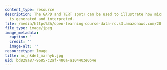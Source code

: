 ```yaml
---
content_type: resource
description: The GAPD and TERT spots can be used to illustrate how microarray data
  is generated and interpreted.
file: /media/https%3A/open-learning-course-data-rc.s3.amazonaws.com/20-109-laboratory-fundamentals-in-biological-engineering-fall-2007/bd829a879685c2af480aa104402e0b4e_mc_nkdel_marhyb.jpg
file_type: image/jpeg
image_metadata:
  caption: ''
  credit: ''
  image-alt: ''
resourcetype: Image
title: mc_nkdel_marhyb.jpg
uid: bd829a87-9685-c2af-480a-a104402e0b4e
---
```


